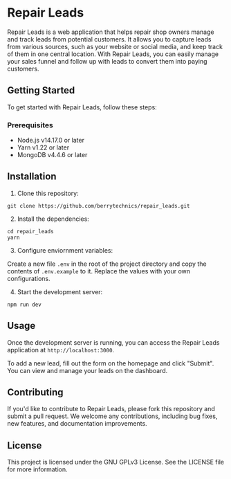 # Repair Leads

Repair Leads is a web application that helps repair shop owners manage and track leads from potential customers. It allows you to capture leads from various sources, such as your website or social media, and keep track of them in one central location. With Repair Leads, you can easily manage your sales funnel and follow up with leads to convert them into paying customers.

## Getting Started

To get started with Repair Leads, follow these steps:

### Prerequisites
* Node.js v14.17.0 or later
* Yarn v1.22 or later
* MongoDB v4.4.6 or later
  
## Installation

1. Clone this repository:
   
```
git clone https://github.com/berrytechnics/repair_leads.git
```

2. Install the dependencies:

 ``` 
 cd repair_leads
 yarn
 ```

3. Configure enviornment variables:
   
Create a new file `.env` in the root of the project directory and copy the contents of `.env.example` to it. Replace the values with your own configurations.

4. Start the development server:

```
npm run dev
```

## Usage

Once the development server is running, you can access the Repair Leads application at `http://localhost:3000`.

To add a new lead, fill out the form on the homepage and click "Submit". You can view and manage your leads on the dashboard.

## Contributing

If you'd like to contribute to Repair Leads, please fork this repository and submit a pull request. We welcome any contributions, including bug fixes, new features, and documentation improvements.

## License

This project is licensed under the GNU GPLv3 License. See the LICENSE file for more information.